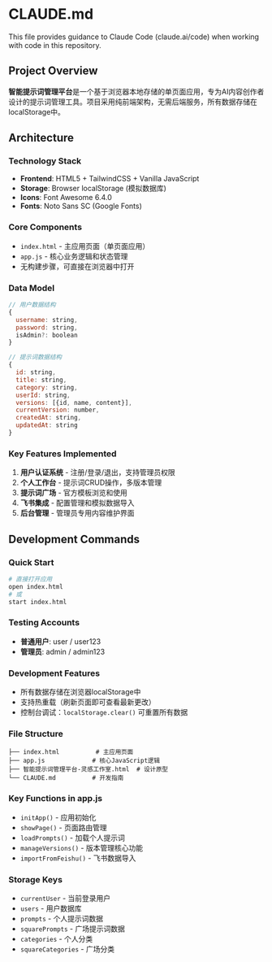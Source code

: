 # CLAUDE.md

This file provides guidance to Claude Code (claude.ai/code) when working with code in this repository.

## Project Overview

**智能提示词管理平台**是一个基于浏览器本地存储的单页面应用，专为AI内容创作者设计的提示词管理工具。项目采用纯前端架构，无需后端服务，所有数据存储在localStorage中。

## Architecture

### Technology Stack
- **Frontend**: HTML5 + TailwindCSS + Vanilla JavaScript
- **Storage**: Browser localStorage (模拟数据库)
- **Icons**: Font Awesome 6.4.0
- **Fonts**: Noto Sans SC (Google Fonts)

### Core Components
- `index.html` - 主应用页面（单页面应用）
- `app.js` - 核心业务逻辑和状态管理
- 无构建步骤，可直接在浏览器中打开

### Data Model
```javascript
// 用户数据结构
{
  username: string,
  password: string,
  isAdmin?: boolean
}

// 提示词数据结构
{
  id: string,
  title: string,
  category: string,
  userId: string,
  versions: [{id, name, content}],
  currentVersion: number,
  createdAt: string,
  updatedAt: string
}
```

### Key Features Implemented
1. **用户认证系统** - 注册/登录/退出，支持管理员权限
2. **个人工作台** - 提示词CRUD操作，多版本管理
3. **提示词广场** - 官方模板浏览和使用
4. **飞书集成** - 配置管理和模拟数据导入
5. **后台管理** - 管理员专用内容维护界面

## Development Commands

### Quick Start
```bash
# 直接打开应用
open index.html
# 或
start index.html
```

### Testing Accounts
- **普通用户**: user / user123
- **管理员**: admin / admin123

### Development Features
- 所有数据存储在浏览器localStorage中
- 支持热重载（刷新页面即可查看最新更改）
- 控制台调试：`localStorage.clear()` 可重置所有数据

### File Structure
```
├── index.html          # 主应用页面
├── app.js             # 核心JavaScript逻辑
├── 智能提示词管理平台-灵感工作室.html  # 设计原型
└── CLAUDE.md          # 开发指南
```

### Key Functions in app.js
- `initApp()` - 应用初始化
- `showPage()` - 页面路由管理
- `loadPrompts()` - 加载个人提示词
- `manageVersions()` - 版本管理核心功能
- `importFromFeishu()` - 飞书数据导入

### Storage Keys
- `currentUser` - 当前登录用户
- `users` - 用户数据库
- `prompts` - 个人提示词数据
- `squarePrompts` - 广场提示词数据
- `categories` - 个人分类
- `squareCategories` - 广场分类